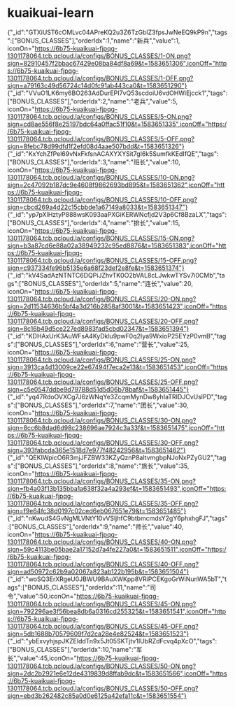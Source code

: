 # kuaikuai-learn
{"_id":"GTXiUST6cOMLvc04APreKQ2u3Z6TzGblZ3fpsJwNeEQ9kP9n","tags":["BONUS_CLASSES"],"orderIdx":1,"name":"新兵","value":1,  iconOn="https://6b75-kuaikuai-fjpqg-1301178064.tcb.qcloud.la/configs/BONUS_CLASSES/1-ON.png?sign=82910457f2bbac67429e08ba84df8a69&t=1583651306",iconOff="https://6b75-kuaikuai-fjpqg-1301178064.tcb.qcloud.la/configs/BONUS_CLASSES/1-OFF.png?sign=a79163c49d56724c14d0fc91ab443ca0&t=1583651290"}
{"_id":"VVuO1LK6my6BO263AdDurEPI7vQ53scdoiU6vdOHWiEjcck1","tags":["BONUS_CLASSES"],"orderIdx":2,"name":"老兵","value":5,  iconOn="https://6b75-kuaikuai-fjpqg-1301178064.tcb.qcloud.la/configs/BONUS_CLASSES/5-ON.png?sign=cd8ae556f8e25197bdc64a0ffac51f10&t=1583651335",iconOff="https://6b75-kuaikuai-fjpqg-1301178064.tcb.qcloud.la/configs/BONUS_CLASSES/5-OFF.png?sign=8febc78d99dfd1f2efd08d4aae507bdd&t=1583651326"} 
{"_id":"KxYchZfPel69vNxFkfsnACAXYXYSit7gI6k5SumfkKEdIfQE","tags":["BONUS_CLASSES"],"orderIdx":3,"name":"班长","value":10, iconOn="https://6b75-kuaikuai-fjpqg-1301178064.tcb.qcloud.la/configs/BONUS_CLASSES/10-ON.png?sign=2c47092b187dc9e4608f9862693bd895&t=1583651362",iconOff="https://6b75-kuaikuai-fjpqg-1301178064.tcb.qcloud.la/configs/BONUS_CLASSES/10-OFF.png?sign=cbcd269a4d22c15cbbde1a67149a8033&t=1583651347"}  
{"_id":"yp7pXlHztyP888wsK093aaPXGiKERWNcfjd2V3p6Cf8BzaLX","tags":["BONUS_CLASSES"],"orderIdx":4,"name":"排长","value":15, iconOn="https://6b75-kuaikuai-fjpqg-1301178064.tcb.qcloud.la/configs/BONUS_CLASSES/15-ON.png?sign=b3a87cd6e88a02a38949232c95ed8876&t=1583651383",iconOff="https://6b75-kuaikuai-fjpqg-1301178064.tcb.qcloud.la/configs/BONUS_CLASSES/15-OFF.png?sign=c937334fe96b5135e6a68f23def2e8fe&t=1583651374"}  
{"_id":"kV4SadAzNTNTC6DQPiJZhvTK0O2bVAL8cLJwkwTYSv7i0CMb","tags":["BONUS_CLASSES"],"orderIdx":5,"name":"连长","value":20, iconOn="https://6b75-kuaikuai-fjpqg-1301178064.tcb.qcloud.la/configs/BONUS_CLASSES/20-ON.png?sign=2d11534636b5bf4a3d216b2858af3001&t=1583651423",iconOff="https://6b75-kuaikuai-fjpqg-1301178064.tcb.qcloud.la/configs/BONUS_CLASSES/20-OFF.png?sign=8c16b49d5ce227ed8983fad5cbd02347&t=1583651394"} 
{"_id":"KDHAxUrK3AuWFsA4KyDklu9pwF0q2Iya9WxioP25EYzP0vmB","tags":["BONUS_CLASSES"],"orderIdx":6,"name":"营长","value":25, iconOn="https://6b75-kuaikuai-fjpqg-1301178064.tcb.qcloud.la/configs/BONUS_CLASSES/25-ON.png?sign=3913ca4d13009ce22e67494f7eca2e13&t=1583651453",iconOff="https://6b75-kuaikuai-fjpqg-1301178064.tcb.qcloud.la/configs/BONUS_CLASSES/25-OFF.png?sign=c5e0547ddbe9d79788d51d5d06b78baf&t=1583651445"}  
{"_id":"yq47RdoOVXCg7J6zWNqYe3ZcqmMynDw8yhIaTRIDJCvUslPD","tags":["BONUS_CLASSES"],"orderIdx":7,"name":"团长","value":30, iconOn="https://6b75-kuaikuai-fjpqg-1301178064.tcb.qcloud.la/configs/BONUS_CLASSES/30-ON.png?sign=8cc6b8dad6d98c238696ae7924c3a33f&t=1583651475",iconOff="https://6b75-kuaikuai-fjpqg-1301178064.tcb.qcloud.la/configs/BONUS_CLASSES/30-OFF.png?sign=393fabcda365e1518d7e977f48242956&t=1583651462"}  
{"_id":"QEKIWpicO6R3mjJFZBW33KZyQznP8altvmgbpNJoNxPZyGU2","tags":["BONUS_CLASSES"],"orderIdx":8,"name":"旅长","value":35, iconOn="https://6b75-kuaikuai-fjpqg-1301178064.tcb.qcloud.la/configs/BONUS_CLASSES/35-ON.png?sign=fb4a03f13b135bba1a638f32a4a293ef&t=1583651493",iconOff="https://6b75-kuaikuai-fjpqg-1301178064.tcb.qcloud.la/configs/BONUS_CLASSES/35-OFF.png?sign=f9e64fc38d0197c02ced6eb067651e79&t=1583651485"}  
{"_id":"nKwudS4GvNgMLVNtY10vVSljhfC9btbmcmdsY2gY6phxhgFJ","tags":["BONUS_CLASSES"],"orderIdx":9,"name":"师长","value":40, iconOn="https://6b75-kuaikuai-fjpqg-1301178064.tcb.qcloud.la/configs/BONUS_CLASSES/40-ON.png?sign=59c4113be05bae2a17152d7a4fe227a0&t=1583651511",iconOff="https://6b75-kuaikuai-fjpqg-1301178064.tcb.qcloud.la/configs/BONUS_CLASSES/40-OFF.png?sign=ad50972c62b9a02067a823ab122b195b&t=1583651504"}  
{"_id":"woSQ3ErXRgeU0JBWU9BAuXWKpp8VRiPCEKgoGrWiNunWA5bT","tags":["BONUS_CLASSES"],"orderIdx":11,"name":"司令","value":50,iconOn="https://6b75-kuaikuai-fjpqg-1301178064.tcb.qcloud.la/configs/BONUS_CLASSES/45-ON.png?sign=792296ae3f56bea8db6a0316cd255325&t=1583651541",iconOff="https://6b75-kuaikuai-fjpqg-1301178064.tcb.qcloud.la/configs/BONUS_CLASSES/45-OFF.png?sign=5db1688b70579609f7d2ca28e4e82524&t=1583651523"}  
{"_id":"ybExvyhjspJKZElddTn9x5Jt05SKTjtv1IUbRZdFcvq4pXcO","tags":["BONUS_CLASSES"],"orderIdx":10,"name":"军长","value":45,iconOn="https://6b75-kuaikuai-fjpqg-1301178064.tcb.qcloud.la/configs/BONUS_CLASSES/50-ON.png?sign=2dc2b2921e6e12de4319839d8ffab9dc&t=1583651566",iconOff="https://6b75-kuaikuai-fjpqg-1301178064.tcb.qcloud.la/configs/BONUS_CLASSES/50-OFF.png?sign=ebd3b262482c85a0d0e6125a42efa11c&t=1583651554"}  

